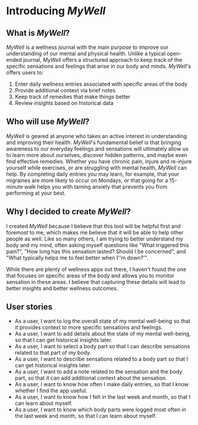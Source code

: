 # Introducing *MyWell*

## What is *MyWell*?

*MyWell* is a wellness journal with the main purpose to improve our understanding of 
our mental and physical health. Unlike a typical open-ended journal,
*MyWell* offers a structured approach to keep track of the specific sensations and feelings that 
arise in our body and minds. *MyWell*'s offers users to:
1. Enter daily wellness entries associated with specific areas of the body
2. Provide additional context via brief notes
3. Keep track of remedies that make things better
4. Review insights based on historical data

## Who will use *MyWell*?

*MyWell* is geared at anyone who takes an active interest in understanding and improving their health.
*MyWell*'s fundamental belief is that bringing awareness to our everyday feelings and sensations
will ultimately allow us to learn more about ourselves, discover hidden patterns, and maybe even 
find effective remedies. Whether you have chronic pain, injure and re-injure yourself while exercises, or are struggling
with mental health, *MyWell* can help. By completing daily entries you may learn, for example,
that your migraines are more likely to occur on Mondays, or that going for a 15-minute walk helps
you with taming anxiety that prevents you from performing at your best.

## Why I decided to create *MyWell*?

I created *MyWell* because I believe that this tool will be helpful first and foremost to me,
which makes me believe that it will be able to help other people as well. Like so many others,
I am trying to better understand my body and my mind, often asking myself questions like 
"What triggered this pain?", "How long has this sensation lasted? Should I be concerned", and
"What typically helps me to feel better when I''m down?'". 

While there are plenty of wellness apps out there, I haven't found the one that focuses on specific
areas of the body and allows you to monitor sensation in these areas. I believe that capturing
these details will lead to better insights and better wellness outcomes.

## User stories

- As a user, I want to log the overall state of my mental well-being so
that it provides context to more specific sensations and feelings.
- As a user, I want to add details about the state of my mental well-being,
so that I can get historical insights later.
- As a user, I want to select a body part so that I can describe sensations 
related to that part of my body.
- As a user, I want to describe sensations related to a body part so that
I can get historical insights later.
- As a user, I want to add a note related to the sensation and the body part,
so that it can add additional context about the sensation.
- As a user, I want to know how often I make daily entries, so that I know
whether I find the app useful.
- As a user, I want to know how I felt in the last week and month, so that I can
learn about myself.
- As a user, I want to know which body parts were logged most often in the
last week and month, so that I can learn about myself.
